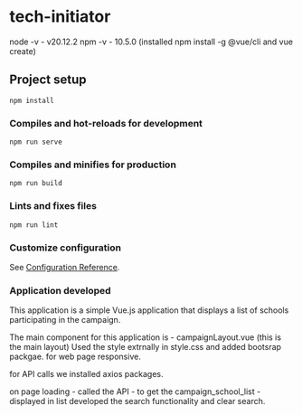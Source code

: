 # tech-initiator
node -v - v20.12.2
npm -v - 10.5.0 (installed npm install -g @vue/cli and vue create)
## Project setup
```
npm install
```

### Compiles and hot-reloads for development
```
npm run serve
```

### Compiles and minifies for production
```
npm run build
```

### Lints and fixes files
```
npm run lint
```

### Customize configuration
See [Configuration Reference](https://cli.vuejs.org/config/).

### Application developed
This application is a simple Vue.js application that displays a list of schools participating in the campaign.

The main component for this application is - campaignLayout.vue (this is the main layout)
Used the style extrnally in style.css and added bootsrap packgae. for web page responsive.

for API calls we installed axios packages.

on page loading - called the API - to get the campaign_school_list - displayed in list
developed the search functionality and clear search.
